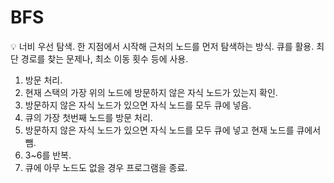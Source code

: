 # BFS

<aside>
💡 너비 우선 탐색.
한 지점에서 시작해 근처의 노드를 먼저 탐색하는 방식.
큐를 활용.
최단 경로를 찾는 문제나, 최소 이동 횟수 등에 사용.

</aside>

1. 방문 처리.
2. 현재 스택의 가장 위의 노드에 방문하지 않은 자식 노드가 있는지 확인.
3. 방문하지 않은 자식 노드가 있으면 자식 노드를 모두 큐에 넣음.
4. 큐의 가장 첫번째 노드를 방문 처리.
5. 방문하지 않은 자식 노드가 있으면 자식 노드를 모두 큐에 넣고 현재 노드를 큐에서 뺌.
6. 3~6를 반복.
7. 큐에 아무 노드도 없을 경우 프로그램을 종료.